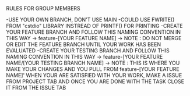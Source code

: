 RULES FOR GROUP MEMBERS

-USE YOUR OWN BRANCH, DON'T USE MAIN
-COULD USE FWRITE() FROM "cstdio" LIBRARY INSTREAD OF PRINTF() FOR PRINTING
-CREATE YOUR FEATURE BRANCH AND FOLLOW THIS NAMING CONVENTION IN THIS WAY -> feature-[YOUR FEATURE NAME] 
  -> NOTE : DO NOT MERGE OR EDIT THE FEATURE BRANCH UNTIL YOUR WORK HAS BEEN EVALUATED
-CREATE YOUR TESTING BRANCH AND FOLLOW THIS NAMING CONVENTION IN THIS WAY -> feature-[YOUR FEATURE NAME/[YOUR TESTING BRANCH NAME] 
  -> NOTE : THIS IS WHERE YOU MAKE YOUR CHANGES AND YOU PULL FROM feature-[YOUR FEATURE NAME]'
WHEN YOUR ARE SATISFIED WITH YOUR WORK, MAKE A ISSUE FROM PROJECT TAB AND ONCE YOU ARE DONE WITH THE TASK CLOSE IT FROM THE ISSUE TAB

